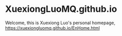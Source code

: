 # XuexiongLuoMQ.github.io
Welcome, this is Xuexiong Luo's personal homepage, https://xuexiongluomq.github.io/EnHome.html
